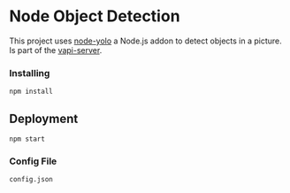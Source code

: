 # Node Object Detection
This project uses [node-yolo](https://github.com/rcaceiro/node-yolo) a Node.js addon to detect objects in a picture. <br/>
Is part of the [vapi-server](https://github.com/freakstatic/vapi-server).

### Installing
```
npm install
```

## Deployment
```
npm start
```


### Config File
```
config.json
```